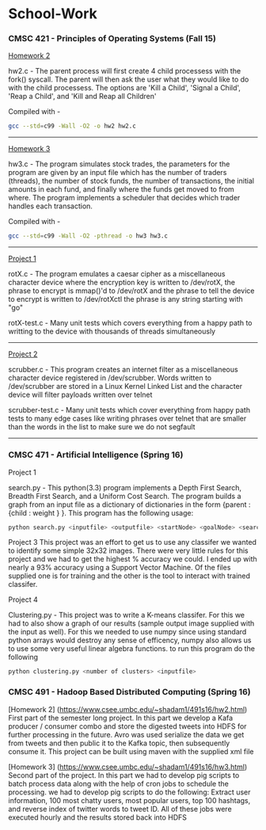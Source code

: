 # School-Work
### CMSC 421 - Principles of Operating Systems (Fall 15)

[Homework 2](http://www.csee.umbc.edu/~jtang/archives/cs421.f15/homework/hw2.html)

hw2.c - The parent process will first create 4 child processess with the fork() syscall. The parent will then ask the user what they would like to do with the child processess. The options are 'Kill a Child', 'Signal a Child', 'Reap a Child', and 'Kill and Reap all Children'

Compiled with - 
```bash 
gcc --std=c99 -Wall -O2 -o hw2 hw2.c
```

------------------------------------------
[Homework 3](http://www.csee.umbc.edu/~jtang/archives/cs421.f15/homework/hw3.html)

hw3.c - The program simulates stock trades, the parameters for the program are given by an input file which has the number of traders (threads), the number of stock funds, the number of transactions, the initial amounts in each fund, and finally where the funds get moved to from where. The program implements a scheduler that decides which trader handles each transaction.

Compiled with - 
```bash
gcc --std=c99 -Wall -O2 -pthread -o hw3 hw3.c
```

------------------------------------------
[Project 1](http://www.csee.umbc.edu/~jtang/archives/cs421.f15/homework/proj1.html)

rotX.c - The program emulates a caesar cipher as a miscellaneous character device where the encryption key is written to /dev/rotX, the phrase to encrypt is mmap()'d to /dev/rotX and the phrase to tell the device to encrypt is written to /dev/rotXctl the phrase is any string starting with "go"

rotX-test.c - Many unit tests which covers everything from a happy path to writting to the device with thousands of threads simultaneously


------------------------------------------
[Project 2](http://www.csee.umbc.edu/~jtang/archives/cs421.f15/homework/proj2.html)

scrubber.c - This program creates an internet filter as a miscellaneous character device registered in /dev/scrubber. Words written to /dev/scrubber are stored in a Linux Kernel Linked List and the character device will filter payloads written over telnet

scrubber-test.c - Many unit tests which cover everything from happy path tests to many edge cases like writing phrases over telnet that are smaller than the words in the list to make sure we do not segfault


------------------------------------------------------------------------------------------------

### CMSC 471 - Artificial Intelligence (Spring 16)

Project 1

search.py - This python(3.3) program implements a Depth First Search, Breadth First Search, and a Uniform Cost Search. The program builds a graph from an input file as a dictionary of dictionaries in the form {parent : {child : weight } }. This program has the following usage: 
```bash
python search.py <inputfile> <outputfile> <startNode> <goalNode> <searchType (DFS, BFS, UCS)>
```

Project 3
This project was an effort to get us to use any classifer we wanted to identify some simple 32x32 images. There were very little rules for this project and we had to get the highest % accuracy we could. I ended up with nearly a 93% accuracy using a Support Vector Machine. Of the files supplied one is for training and the other is the tool to interact with trained classifer.

Project 4

Clustering.py - This project was to write a K-means classifer. For this we had to also show a graph of our results (sample output image supplied with the input as well). For this we needed to use numpy since using standard python arrays would destroy any sense of efficency, numpy also allows us to use some very useful linear algebra functions.
to run this program do the following
```bash
python clustering.py <number of clusters> <inputfile>
```

### CMSC 491 - Hadoop Based Distributed Computing (Spring 16)

[Homework 2] (https://www.csee.umbc.edu/~shadam1/491s16/hw2.html)
First part of the semester long project. In this part we develop a Kafa producer / consumer combo and store the digested tweets into HDFS for further processing in the future. Avro was used serialize the data we get from tweets and then public it to the Kafka topic, then subsequently consume it. This project can be built using maven with the supplied xml file

[Homework 3] (https://www.csee.umbc.edu/~shadam1/491s16/hw3.html)
Second part of the project. In this part we had to develop pig scripts to batch process data along with the help of cron jobs to schedule the processing. we had to develop pig scripts to do the following: Extract user information, 100 most chatty users, most popular users, top 100 hashtags, and reverse index of twitter words to tweet ID. All of these jobs were executed hourly and the results stored back into HDFS

